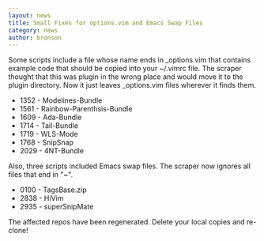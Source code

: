 ```yaml
---
layout: news
title: Small Fixes for options.vim and Emacs Swap Files
category: news
author: bronson
---
```


Some scripts include a file whose name ends in \_options.vim that
contains example code that should be copied into your ~/.vimrc file.
The scraper thought that this was plugin in the wrong place
and would move it to the plugin directory.  Now it just leaves \_options.vim
files wherever it finds them.

 * 1352 - Modelines-Bundle
 * 1561 - Rainbow-Parenthsis-Bundle
 * 1609 - Ada-Bundle
 * 1714 - Tail-Bundle
 * 1719 - WLS-Mode
 * 1768 - SnipSnap
 * 2029 - 4NT-Bundle

Also, three scripts included Emacs swap files.  The scraper now ignores all
files that end in "~".

 * 0100 - TagsBase.zip
 * 2838 - HiVim
 * 2935 - superSnipMate

The affected repos have been regenerated.  Delete your local copies
and re-clone!


